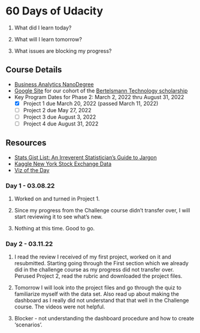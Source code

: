 # 60 Days of Udacity

1. What did I learn today?

2. What will I learn tomorrow?

3. What issues are blocking my progress?

## Course Details

- [Business Analytics NanoDegree](https://www.udacity.com/course/business-analytics-nanodegree--nd098)
- [Google Site](https://sites.google.com/udacity.com/bertelsmann-phase-2/home?authuser=0) for our  cohort of the [Bertelsmann Technology scholarship](https://www.udacity.com/bertelsmann-tech-scholarships)
- Key Program Dates for Phase 2: March 2, 2022 thru August 31, 2022
  - [x] Project 1 due March 20, 2022 (passed March 11, 2022)
  - [ ] Project 2 due May 27, 2022
  - [ ] Project 3 due August 3, 2022
  - [ ] Project 4 due August 31, 2022

## Resources

- [Stats Gist List: An Irreverent Statistician’s Guide to Jargon](https://towardsdatascience.com/stats-gist-list-an-irreverent-statisticians-guide-to-jargon-be8173df090d)
- [Kaggle New York Stock Exchange Data](https://www.kaggle.com/dgawlik/nyse)
- [Viz of the Day](https://public.tableau.com/app/discover/viz-of-the-day)

### Day 1 - 03.08.22

1. Worked on and turned in Project 1.

2. Since my progress from the Challenge course didn’t transfer over, I will start reviewing it to see what’s new.

3. Nothing at this time. Good to go.

### Day 2 - 03.11.22

1. I read the review I received of my first project, worked on it and resubmitted. Starting going through the First section which we already did in the challenge course as my progress did not transfer over. Perused Project 2, read the rubric and downloaded the project files.

2. Tomorrow I will look into the project files and go through the quiz to familiarize myself with the data set. Also read up about making the dashboard as I really did not understand that that well in the Challenge course. The videos were not helpful.

3. Blocker - not understanding the dashboard procedure and how to create ‘scenarios’.
